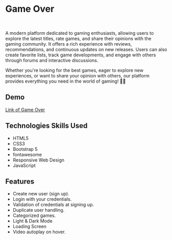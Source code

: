 <h1> Game Over</h1>
<br>
<p> A modern platform dedicated to gaming enthusiasts, allowing users to explore the latest titles, rate games, and share their opinions with the gaming community. It offers a rich experience with reviews, recommendations, and continuous updates on new releases. Users can also create favorite lists, track game developments, and engage with others through forums and interactive discussions.

Whether you're looking for the best games, eager to explore new experiences, or want to share your opinion with others, our platform provides everything you need in the world of gaming! 🚀🔥</p>
<h2>Demo</h2>
<a href="https://ahmedmabrouk84.github.io/Game_Over/">Link of Game Over </a>
<h2>Technologies Skills Used</h2>
<ul>
  <li>HTML5</li>
  <li>CSS3</li>
  <li>Bootstrap 5</li>
  <li>fontawesome</li>
  <li>Responsive Web Design</li>
  <li>JavaScript</li>
</ul>
<h2>Features</h2>
<ul>
  <li>Create new user (sign up).</li>
  <li>Login with your credentials.</li>
  <li>Validation of credentials at signing up.</li>
  <li>Duplicate user handling.</li>
  <li>Categorized games.</li>
  <li>Light & Dark Mode</li>
  <li>Loading Screen</li>
  <li>Video autoplay on hover.</li>
</ul>
